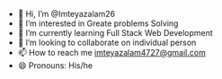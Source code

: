- 👋 Hi, I’m @Imteyazalam26
- 👀 I’m interested in Greate problems Solving
- 🌱 I’m currently learning Full Stack Web Development
- 💞️ I’m looking to collaborate on individual person
- 📫 How to reach me imteyazalam4727@gmail.com
- 😄 Pronouns: His/he

<!---
Imteyazalam26/Imteyazalam26 is a ✨ special ✨ repository because its `README.md` (this file) appears on your GitHub profile.
You can click the Preview link to take a look at your changes.
--->
